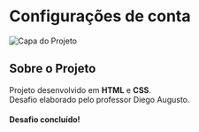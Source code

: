# Configurações de conta
<img src="https://i.ibb.co/WgcVHst/Screenshot-1.png" alt="Capa do Projeto" />

<h2>Sobre o Projeto</h2>
<span>Projeto desenvolvido em <strong>HTML</strong> e <strong>CSS</strong>.</span>
<div>
  <span>Desafio elaborado pelo professor Diego Augusto.</span>
</div>
 <h4>Desafio concluído!</h4>
